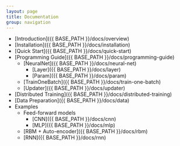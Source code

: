 ```yaml
---
layout: page
title: Documentation
group: navigation
---
```


* [Introduction]({{ BASE_PATH }}/docs/overview)
* [Installation]({{ BASE_PATH }}/docs/installation)
* [Quick Start]({{ BASE_PATH }}/docs/quick-start)
* [Programming Guide]({{ BASE_PATH }}/docs/programming-guide)
  * [NeuralNet]({{ BASE_PATH }}/docs/neural-net)
    * [Layer]({{ BASE_PATH }}/docs/layer)
    * [Param]({{ BASE_PATH }}/docs/param)
  * [TrainOneBatch]({{ BASE_PATH }}/docs/train-one-batch)
  * [Updater]({{ BASE_PATH }}/docs/updater)
* [Distributed Training]({{ BASE_PATH }}/docs/distributed-training)
* [Data Preparation]({{ BASE_PATH }}/docs/data)
* Examples
  * Feed-forward models
    * [CNN]({{ BASE_PATH }}/docs/cnn)
    * [MLP]({{ BASE_PATH }}/docs/mlp)
  * [RBM + Auto-encoder]({{ BASE_PATH }}/docs/rbm)
  * [RNN]({{ BASE_PATH }}/docs/rnn)

